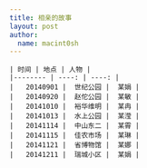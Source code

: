 ```yaml
---
title: 相亲的故事 
layout: post
author:
  name: macint0sh
---       
```


    | 时间 | 地点 | 人物 |     
    |-------- | ----: | ----: |   
    |   20140901 |  世纪公园 |  某娟 |    
    |   20140920 |  赵佗公园 |  某敏 |
    |   20141010 |  裕华维明 |  某冉 |     
    |   20141013 |  水上公园 |  某滢 |      
    |   20141114 |  中山东二 |  某霄 |            
    |   20141115 |  佳农市场 |  某琳 |             
    |   20141121 |  省博物馆 |  某娜 |              
    |   20141211 |  瑞城小区 |  某娟 |      



                                            








